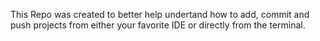 This Repo was created to better help undertand how to add, commit and push projects from either your favorite IDE or directly from the terminal. 
